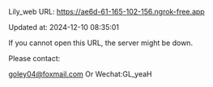 Lily_web URL: https://ae6d-61-165-102-156.ngrok-free.app

Updated at: 2024-12-10 08:35:01

If you cannot open this URL, the server might be down.

Please contact: 

goley04@foxmail.com Or Wechat:GL_yeaH
